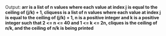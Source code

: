 Output: **arr is a list of n values where each value at index j is equal to the ceiling of (j/k) + 1, cliquess is a list of n values where each value at index j is equal to the ceiling of (j/k) + 1, n is a positive integer and k is a positive integer such that 2 <= n <= 40 and 1 <= k <= 2n, cliques is the ceiling of n/k, and the ceiling of n/k is being printed**